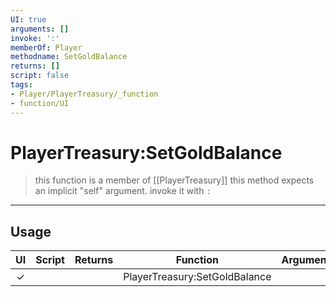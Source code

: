```yaml
---
UI: true
arguments: []
invoke: ':'
memberOf: Player
methodname: SetGoldBalance
returns: []
script: false
tags:
- Player/PlayerTreasury/_function
- function/UI
---
```

# PlayerTreasury:SetGoldBalance
> this function is a member of [[PlayerTreasury]]
> this method expects an implicit "self" argument. invoke it with `:`
-----
## Usage
|  UI | Script | Returns | Function | Arguments |
|:---:|:------:|-------:|:--------:|:---------|
|✓| ||PlayerTreasury:SetGoldBalance||
